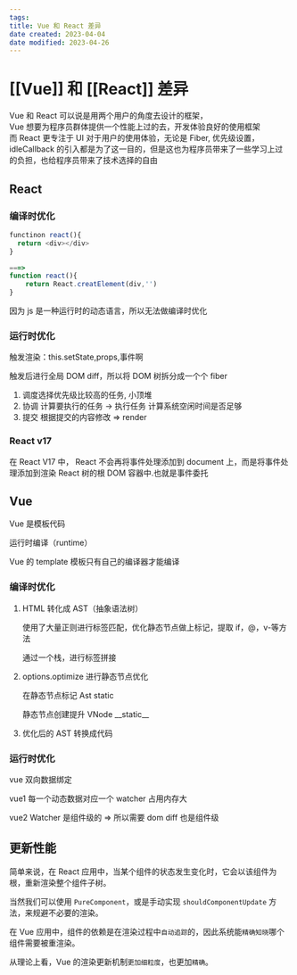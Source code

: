 ```yaml
---
tags:
title: Vue 和 React 差异
date created: 2023-04-04
date modified: 2023-04-26
---
```


# [[Vue]] 和 [[React]] 差异

Vue 和 React 可以说是用两个用户的角度去设计的框架，  
Vue 想要为程序员群体提供一个性能上过的去，开发体验良好的使用框架  
而 React 更专注于 UI 对于用户的使用体验，无论是 Fiber, 优先级设置，idleCallback 的引入都是为了这一目的，但是这也为程序员带来了一些学习上过的负担，也给程序员带来了技术选择的自由

## React

### 编译时优化

```JavaScript
functinon react(){
  return <div></div>
}

===>
function react(){
    return React.creatElement(div,'')
}
```

因为 js 是一种运行时的动态语言，所以无法做编译时优化

### 运行时优化

触发渲染：this.setState,props,事件啊

触发后进行全局 DOM diff，所以将 DOM 树拆分成一个个 fiber

1. 调度选择优先级比较高的任务, 小顶堆
2. 协调 计算要执行的任务 -> 执行任务 计算系统空闲时间是否足够
3. 提交 根据提交的内容修改 => render

### React v17

在 React V17 中， React 不会再将事件处理添加到 document 上，而是将事件处理添加到渲染 React 树的根 DOM 容器中.也就是事件委托

## Vue

Vue 是模板代码

运行时编译（runtime）

Vue 的 template 模板只有自己的编译器才能编译

### 编译时优化

1. HTML 转化成 AST（抽象语法树）

   使用了大量正则进行标签匹配，优化静态节点做上标记，提取 if，@，v-等方法

   通过一个栈，进行标签拼接

2. options.optimize 进行静态节点优化

   在静态节点标记 Ast static

   静态节点创建提升 VNode \_\_static\_\_

3. 优化后的 AST 转换成代码

### 运行时优化

vue 双向数据绑定

vue1 每一个动态数据对应一个 watcher 占用内存大

vue2 Watcher 是组件级的 => 所以需要 dom diff 也是组件级

## 更新性能

简单来说，在 React 应用中，当某个组件的状态发生变化时，它会以该组件为根，重新渲染整个组件子树。

当然我们可以使用 `PureComponent`，或是手动实现 `shouldComponentUpdate` 方法，来规避不必要的渲染。

在 Vue 应用中，组件的依赖是在渲染过程中`自动追踪`的，因此系统能`精确知晓`哪个组件需要被重渲染。

从理论上看，Vue 的渲染更新机制`更加细粒度`，也更加`精确`。
